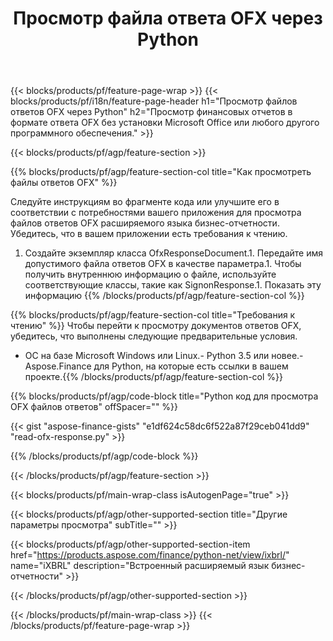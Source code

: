 ﻿---
title: Просмотр файла ответа OFX через Python
description: Пример кода для просмотра файла ответов OFX. Используйте пример кода API для просмотра пакетных файлов ответов OFX в приложениях на основе Python. 
url: /ru/python-net/view/ofx-response/
family: finance
platformtag: python
feature: view
informat: OFX response
outformat: 
otherformats: 
---
{{< blocks/products/pf/feature-page-wrap >}}
{{< blocks/products/pf/i18n/feature-page-header h1="Просмотр файлов ответов OFX через Python" h2="Просмотр финансовых отчетов в формате ответа OFX без установки Microsoft Office или любого другого программного обеспечения." >}}

{{< blocks/products/pf/agp/feature-section >}}

{{% blocks/products/pf/agp/feature-section-col title="Как просмотреть файлы ответов OFX" %}}

Следуйте инструкциям во фрагменте кода или улучшите его в соответствии с потребностями вашего приложения для просмотра файлов ответов OFX расширяемого языка бизнес-отчетности. Убедитесь, что в вашем приложении есть требования к чтению.

1. Создайте экземпляр класса OfxResponseDocument.1. Передайте имя допустимого файла ответов OFX в качестве параметра.1. Чтобы получить внутреннюю информацию о файле, используйте соответствующие классы, такие как SignonResponse.1. Показать эту информацию
{{% /blocks/products/pf/agp/feature-section-col %}}

{{% blocks/products/pf/agp/feature-section-col title="Требования к чтению" %}}
Чтобы перейти к просмотру документов ответов OFX, убедитесь, что выполнены следующие предварительные условия. 
- ОС на базе Microsoft Windows или Linux.- Python 3.5 или новее.- Aspose.Finance для Python, на которые есть ссылки в вашем проекте.{{% /blocks/products/pf/agp/feature-section-col %}}

{{% blocks/products/pf/agp/code-block title="Python код для просмотра OFX файлов ответов" offSpacer="" %}}

{{< gist "aspose-finance-gists" "e1df624c58dc6f522a87f29ceb041dd9" "read-ofx-response.py" >}}

{{% /blocks/products/pf/agp/code-block %}}

{{< /blocks/products/pf/agp/feature-section >}}

{{< blocks/products/pf/main-wrap-class isAutogenPage="true" >}}

{{< blocks/products/pf/agp/other-supported-section title="Другие параметры просмотра" subTitle="" >}}

{{< blocks/products/pf/agp/other-supported-section-item href="https://products.aspose.com/finance/python-net/view/ixbrl/" name="iXBRL" description="Встроенный расширяемый язык бизнес-отчетности" >}}

{{< /blocks/products/pf/agp/other-supported-section >}}

{{< /blocks/products/pf/main-wrap-class >}}
{{< /blocks/products/pf/feature-page-wrap >}}